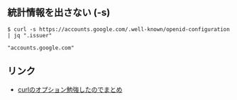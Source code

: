 ## 統計情報を出さない (-s)

```
$ curl -s https://accounts.google.com/.well-known/openid-configuration | jq ".issuer"

"accounts.google.com"
```

## リンク

- [curlのオプション勉強したのでまとめ](http://d.hatena.ne.jp/hogem/20091122/1258863440)
